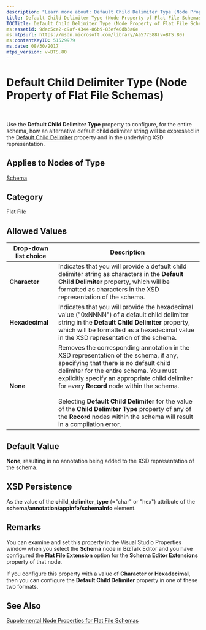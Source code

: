 ```yaml
---
description: "Learn more about: Default Child Delimiter Type (Node Property of Flat File Schemas)"
title: Default Child Delimiter Type (Node Property of Flat File Schemas)
TOCTitle: Default Child Delimiter Type (Node Property of Flat File Schemas)
ms:assetid: 9dac5ce2-c9af-4344-86b9-83ef40db3a6e
ms:mtpsurl: https://msdn.microsoft.com/library/Aa577588(v=BTS.80)
ms:contentKeyID: 51529979
ms.date: 08/30/2017
mtps_version: v=BTS.80
---
```


# Default Child Delimiter Type (Node Property of Flat File Schemas)

 

Use the **Default Child Delimiter Type** property to configure, for the entire schema, how an alternative default child delimiter string will be expressed in the [Default Child Delimiter](default-child-delimiter-node-property-of-flat-file-schemas.md) property and in the underlying XSD representation.

## Applies to Nodes of Type

[Schema](schema-node-properties.md)

## Category

Flat File

## Allowed Values

<table>
<thead>
<tr class="header">
<th>Drop-down list choice</th>
<th>Description</th>
</tr>
</thead>
<tbody>
<tr class="odd">
<td><strong>Character</strong></td>
<td>Indicates that you will provide a default child delimiter string as characters in the <strong>Default Child Delimiter</strong> property, which will be formatted as characters in the XSD representation of the schema.</td>
</tr>
<tr class="even">
<td><strong>Hexadecimal</strong></td>
<td>Indicates that you will provide the hexadecimal value (&quot;0xNNNN&quot;) of a default child delimiter string in the <strong>Default Child Delimiter</strong> property, which will be formatted as a hexadecimal value in the XSD representation of the schema.</td>
</tr>
<tr class="odd">
<td><strong>None</strong></td>
<td>Removes the corresponding annotation in the XSD representation of the schema, if any, specifying that there is no default child delimiter for the entire schema. You must explicitly specify an appropriate child delimiter for every <strong>Record</strong> node within the schema.<br />
<br />
Selecting <strong>Default Child Delimiter</strong> for the value of the <strong>Child Delimiter Type</strong> property of any of the <strong>Record</strong> nodes within the schema will result in a compilation error.</td>
</tr>
</tbody>
</table>


## Default Value

**None**, resulting in no annotation being added to the XSD representation of the schema.

## XSD Persistence

As the value of the **child\_delimiter\_type** (="char" or "hex") attribute of the **schema/annotation/appinfo/schemaInfo** element.

## Remarks

You can examine and set this property in the Visual Studio Properties window when you select the **Schema** node in BizTalk Editor and you have configured the **Flat File Extension** option for the **Schema Editor Extensions** property of that node.

If you configure this property with a value of **Character** or **Hexadecimal**, then you can configure the **Default Child Delimiter** property in one of these two formats.

## See Also

[Supplemental Node Properties for Flat File Schemas](supplemental-node-properties-for-flat-file-schemas.md)

